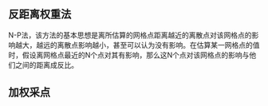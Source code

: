 ## 反距离权重法

N-P法，该方法的基本思想是离所估算的网格点距离越近的离散点对该网格点的影响越大，越远的离散点影响越小，甚至可以认为没有影响。在估算某一网格点的值时，假设离网格点最近的N个点对其有影响，那么这N个点对该网格点的影响与他们之间的距离成反比。



## 加权采点

